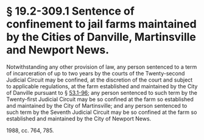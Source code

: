# § 19.2-309.1 Sentence of confinement to jail farms maintained by the Cities of Danville, Martinsville and Newport News.

<p>Notwithstanding any other provision of law, any person sentenced to a term of incarceration of up to two years by the courts of the Twenty-second Judicial Circuit may be confined, at the discretion of the court and subject to applicable regulations, at the farm established and maintained by the City of Danville pursuant to § <a href='/vacode/53.1-96/'>53.1-96</a>; any person sentenced to such term by the Twenty-first Judicial Circuit may be so confined at the farm so established and maintained by the City of Martinsville; and any person sentenced to such term by the Seventh Judicial Circuit may be so confined at the farm so established and maintained by the City of Newport News.</p><p>1988, cc. 764, 785.</p>